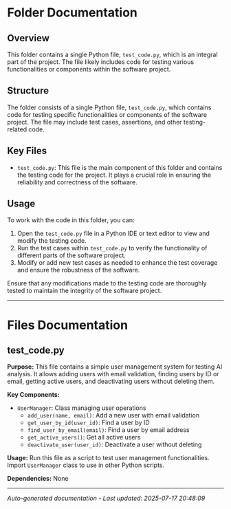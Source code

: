 # Folder Documentation

## Overview
This folder contains a single Python file, `test_code.py`, which is an integral part of the project. The file likely includes code for testing various functionalities or components within the software project.

## Structure
The folder consists of a single Python file, `test_code.py`, which contains code for testing specific functionalities or components of the software project. The file may include test cases, assertions, and other testing-related code.

## Key Files
- `test_code.py`: This file is the main component of this folder and contains the testing code for the project. It plays a crucial role in ensuring the reliability and correctness of the software.

## Usage
To work with the code in this folder, you can:
1. Open the `test_code.py` file in a Python IDE or text editor to view and modify the testing code.
2. Run the test cases within `test_code.py` to verify the functionality of different parts of the software project.
3. Modify or add new test cases as needed to enhance the test coverage and ensure the robustness of the software.

Ensure that any modifications made to the testing code are thoroughly tested to maintain the integrity of the software project.

---

# Files Documentation

## test_code.py

**Purpose:** This file contains a simple user management system for testing AI analysis. It allows adding users with email validation, finding users by ID or email, getting active users, and deactivating users without deleting them.

**Key Components:**
- `UserManager`: Class managing user operations
  - `add_user(name, email)`: Add a new user with email validation
  - `get_user_by_id(user_id)`: Find a user by ID
  - `find_user_by_email(email)`: Find a user by email address
  - `get_active_users()`: Get all active users
  - `deactivate_user(user_id)`: Deactivate a user without deleting

**Usage:** Run this file as a script to test user management functionalities. Import `UserManager` class to use in other Python scripts.

**Dependencies:** None

---
*Auto-generated documentation - Last updated: 2025-07-17 20:48:09*
